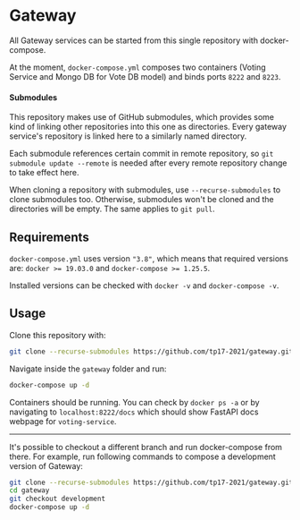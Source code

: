 # Gateway

All Gateway services can be started from this single repository with docker-compose.

At the moment, `docker-compose.yml` composes two containers (Voting Service and Mongo DB for Vote DB model) and binds ports `8222` and `8223`.

#### Submodules

This repository makes use of GitHub submodules, which provides some kind of linking other repositories into this one as directories. Every gateway service's repository is linked here to a similarly named directory.

Each submodule references certain commit in remote repository, so ```git submodule update --remote``` is needed after every remote repository change to take effect here.

When cloning a repository with submodules, use `--recurse-submodules` to clone submodules too. Otherwise, submodules won't be cloned and the directories will be empty. The same applies to `git pull`.


## Requirements

`docker-compose.yml` uses version `"3.8"`, which means that required versions are: `docker >= 19.03.0` and `docker-compose >= 1.25.5`.

Installed versions can be checked with `docker -v` and `docker-compose -v`.


## Usage

Clone this repository with:

```bash
git clone --recurse-submodules https://github.com/tp17-2021/gateway.git
```

Navigate inside the `gateway` folder and run:

```bash
docker-compose up -d
```

Containers should be running. You can check by `docker ps -a` or by navigating to `localhost:8222/docs` which should show FastAPI docs webpage for `voting-service`.

---

It's possible to checkout a different branch and run docker-compose from there. For example, run following commands to compose a development version of Gateway:

```bash
git clone --recurse-submodules https://github.com/tp17-2021/gateway.git
cd gateway
git checkout development
docker-compose up -d
```
